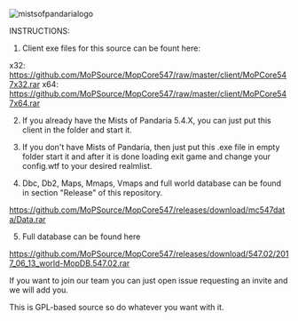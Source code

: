 ![mistsofpandarialogo](https://cloud.githubusercontent.com/assets/812439/18619016/c10a0e20-7dfa-11e6-92c3-0f0dc1f1be75.png)


 INSTRUCTIONS:
 
1) Client exe files for this source can be fount here:

x32: https://github.com/MoPSource/MopCore547/raw/master/client/MoPCore547x32.rar
x64: https://github.com/MoPSource/MopCore547/raw/master/client/MoPCore547x64.rar

2) If you already have the Mists of Pandaria 5.4.X, you can just put this client in the folder and start it.

3) If you don't have Mists of Pandaria, then just put this .exe file in empty folder start it and
   after it is done loading exit game and change your config.wtf to your desired realmlist.
   
4) Dbc, Db2, Maps, Mmaps, Vmaps and full world database can be found
   in section "Release" of this repository.

https://github.com/MoPSource/MopCore547/releases/download/mc547data/Data.rar

5) Full database can be found here

https://github.com/MoPSource/MopCore547/releases/download/547.02/2017_06_13_world-MopDB.547.02.rar


If you want to join our team you can just open issue requesting an invite and we will add you.

This is GPL-based source so do whatever you want with it.
